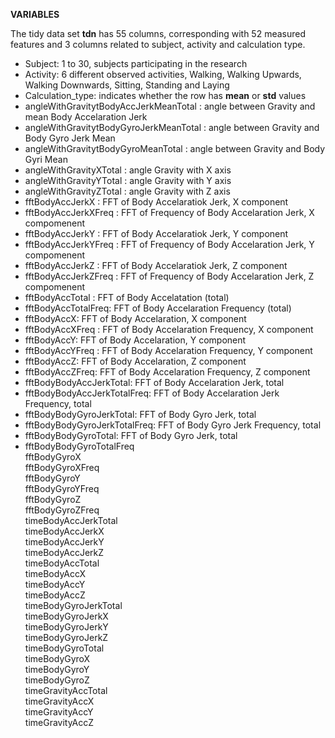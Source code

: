 **VARIABLES**

The tidy data set **tdn** has 55 columns, corresponding with 52 measured features and 3 columns related to subject, activity and calculation type.

* Subject: 1 to 30, subjects participating in the research
* Activity: 6 different observed activities, Walking, Walking Upwards, Walking Downwards, Sitting, Standing and Laying
* Calculation_type: indicates whether the row has **mean** or **std** values
* angleWithGravitytBodyAccJerkMeanTotal : angle between Gravity and mean Body Accelaration Jerk
* angleWithGravitytBodyGyroJerkMeanTotal : angle between Gravity and Body Gyro Jerk Mean
* angleWithGravitytBodyGyroMeanTotal : angle between Gravity and Body Gyri Mean
* angleWithGravityXTotal : angle Gravity with X axis
* angleWithGravityYTotal : angle Gravity with Y axis
* angleWithGravityZTotal : angle Gravity with Z axis
* fftBodyAccJerkX : FFT of Body Accelaratiok Jerk, X component
* fftBodyAccJerkXFreq : FFT of Frequency of Body Accelaration Jerk, X compomenent
* fftBodyAccJerkY : FFT of Body Accelaratiok Jerk, Y component
* fftBodyAccJerkYFreq : FFT of Frequency of Body Accelaration Jerk, Y compomenent
* fftBodyAccJerkZ : FFT of Body Accelaratiok Jerk, Z component
* fftBodyAccJerkZFreq : FFT of Frequency of Body Accelaration Jerk, Z compomenent
* fftBodyAccTotal : FFT of Body Accelatation (total)
* fftBodyAccTotalFreq: FFT of Body Accelaration Frequency (total)
* fftBodyAccX: FFT of Body Accelaration, X component
* fftBodyAccXFreq : FFT of Body Accelaration Frequency, X component
* fftBodyAccY: FFT of Body Accelaration, Y component
* fftBodyAccYFreq : FFT of Body Accelaration Frequency, Y component
* fftBodyAccZ: FFT of Body Accelaration, Z component
* fftBodyAccZFreq: FFT of Body Accelaration Frequency,  Z component
* fftBodyBodyAccJerkTotal: FFT of Body Accelaration Jerk,  total
* fftBodyBodyAccJerkTotalFreq: FFT of Body Accelaration Jerk Frequency,  total
* fftBodyBodyGyroJerkTotal: FFT of Body Gyro Jerk,  total
* fftBodyBodyGyroJerkTotalFreq: FFT of Body Gyro Jerk Frequency, total
* fftBodyBodyGyroTotal: FFT of Body Gyro Jerk, total
* fftBodyBodyGyroTotalFreq   
   fftBodyGyroX   
   fftBodyGyroXFreq   
   fftBodyGyroY   
   fftBodyGyroYFreq   
   fftBodyGyroZ   
   fftBodyGyroZFreq   
   timeBodyAccJerkTotal   
   timeBodyAccJerkX   
   timeBodyAccJerkY   
   timeBodyAccJerkZ   
   timeBodyAccTotal   
   timeBodyAccX   
   timeBodyAccY   
   timeBodyAccZ   
   timeBodyGyroJerkTotal   
   timeBodyGyroJerkX   
   timeBodyGyroJerkY   
   timeBodyGyroJerkZ   
   timeBodyGyroTotal   
   timeBodyGyroX   
   timeBodyGyroY   
   timeBodyGyroZ   
   timeGravityAccTotal   
   timeGravityAccX   
   timeGravityAccY   
   timeGravityAccZ   

